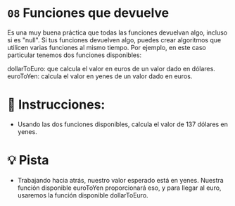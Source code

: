 # `08` Funciones que devuelve

Es una muy buena práctica que todas las funciones devuelvan algo, incluso si es "null". Si tus funciones devuelven algo, puedes crear algoritmos que utilicen varias funciones al mismo tiempo. Por ejemplo, en este caso particular tenemos dos funciones disponibles:

dollarToEuro: que calcula el valor en euros de un valor dado en dólares.
euroToYen: calcula el valor en yenes de un valor dado en euros.

# 📝 Instrucciones:

- Usando las dos funciones disponibles, calcula el valor de 137 dólares en yenes.

# 💡 Pista

- Trabajando hacia atrás, nuestro valor esperado está en yenes. Nuestra función disponible euroToYen proporcionará eso, y para llegar al euro, usaremos la función disponible dollarToEuro.